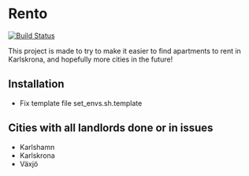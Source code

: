 # Rento
[![Build Status](https://travis-ci.org/hansson/rento.png?branch=master)](https://travis-ci.org/hansson/rento)

This project is made to try to make it easier to find apartments to rent in Karlskrona, and hopefully
more cities in the future!

## Installation
* Fix template file set_envs.sh.template


## Cities with all landlords done or in issues
* Karlshamn
* Karlskrona
* Växjö